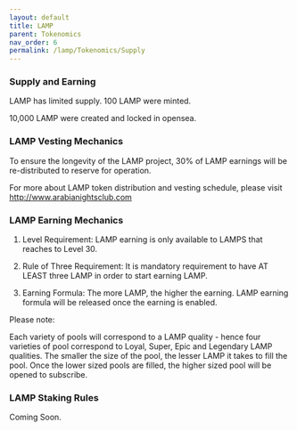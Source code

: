 ```yaml
---
layout: default
title: LAMP
parent: Tokenomics
nav_order: 6
permalink: /lamp/Tokenomics/Supply
---
```



### Supply and Earning

LAMP has limited supply. 100 LAMP were minted. 

10,000 LAMP were created and locked in opensea.


### LAMP Vesting Mechanics

To ensure the longevity of the LAMP project, 30% of LAMP earnings will be re-distributed to reserve for operation. 

For more about LAMP token distribution and vesting schedule, please visit http://www.arabianightsclub.com


### LAMP Earning Mechanics

1. Level Requirement: LAMP earning is only available to LAMPS that reaches to Level 30.

2. Rule of Three Requirement: It is mandatory requirement to have AT LEAST three LAMP in order to start earning LAMP. 

3. Earning Formula: The more LAMP, the higher the earning. LAMP earning formula will be released once the earning is enabled.


Please note:

Each variety of pools will correspond to a LAMP quality - hence four varieties of pool correspond to Loyal, Super, Epic and Legendary LAMP qualities. The smaller the size of the pool, the lesser LAMP it takes to fill the pool. Once the lower sized pools are filled, the higher sized pool will be opened to subscribe.


### LAMP Staking Rules

Coming Soon.
